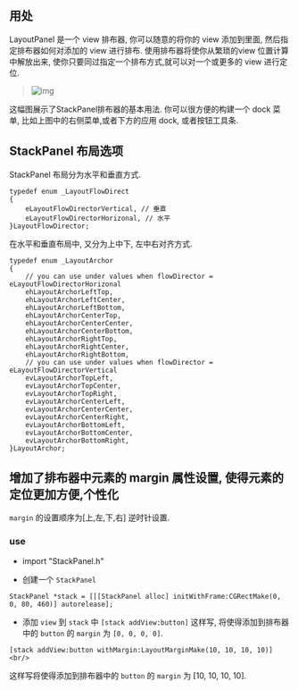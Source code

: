 ## 用处
LayoutPanel 是一个 view 排布器, 你可以随意的将你的 view 添加到里面, 然后指定排布器如何对添加的 view 进行排布.
使用排布器将使你从繁琐的view 位置计算中解放出来, 使你只要同过指定一个排布方式,就可以对一个或更多的 view 进行定位.

>![img](http://farm4.staticflickr.com/3684/9719064830_001b26b167.jpg)

这幅图展示了StackPanel排布器的基本用法.
你可以很方便的构建一个 dock 菜单, 比如上图中的右侧菜单,或者下方的应用 dock, 或者按钮工具条.

## StackPanel 布局选项

StackPanel 布局分为水平和垂直方式. <br/>

```
typedef enum _LayoutFlowDirect 
{ 								
    eLayoutFlowDirectorVertical, // 垂直 
    eLayoutFlowDirectorHorizonal, // 水平 
}LayoutFlowDirector; 
```

在水平和垂直布局中, 又分为上中下, 左中右对齐方式. <br/>

```
typedef enum _LayoutArchor 
{							
    // you can use under values when flowDirector =  eLayoutFlowDirectorHorizonal 
    ehLayoutArchorLeftTop,
    ehLayoutArchorLeftCenter,
    ehLayoutArchorLeftBottom,
    ehLayoutArchorCenterTop, 
    ehLayoutArchorCenterCenter, 
    ehLayoutArchorCenterBottom, 
    ehLayoutArchorRightTop, 
    ehLayoutArchorRightCenter, 
    ehLayoutArchorRightBottom, 
    // you can use under values when flowDirector =  eLayoutFlowDirectorVertical 
    evLayoutArchorTopLeft, 
    evLayoutArchorTopCenter, 
    evLayoutArchorTopRight, 
    evLayoutArchorCenterLeft, 
    evLayoutArchorCenterCenter, 
    evLayoutArchorCenterRight, 
    evLayoutArchorBottomLeft, 
    evLayoutArchorBottomCenter, 
    evLayoutArchorBottomRight, 
}LayoutArchor; 
```


## 增加了排布器中元素的 margin 属性设置, 使得元素的定位更加方便,个性化
`margin` 的设置顺序为[上,左,下,右] 逆时针设置.
### use
+ import "StackPanel.h"

+ 创建一个 `StackPanel`

```
StackPanel *stack = [[[StackPanel alloc] initWithFrame:CGRectMake(0, 0, 80, 460)] autorelease];
```
+ 添加 `view` 到 `stack` 中 
`[stack addView:button]` 这样写, 将使得添加到排布器中的 `button` 的 `margin` 为 `[0, 0, 0, 0]`. 

```
[stack addView:button withMargin:LayoutMarginMake(10, 10, 10, 10)] <br/>
```
这样写将使得添加到排布器中的 `button` 的 `margin` 为 [10, 10, 10, 10].



